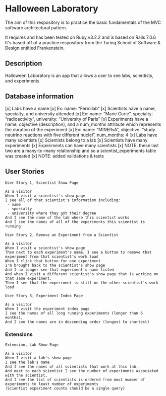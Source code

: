 # Halloween Laboratory

The aim of this respository is to practice the basic fundamentals of the MVC software architectural pattern.

It requires and has been tested on Ruby v3.2.2 and is based on Rails 7.0.6
It's based off of a practice respository from the Turing School of Software & Design entitled Frankenstein.

## Description

Halloween Laboratory is an app that allows a user to see labs, scientists, and experiments. 

## Database information

[x] Labs have a name
    [x] Ex: name: “Fermilab”
[x] Scientists have a name, specialty, and university attended
    [x] Ex: name: “Marie Curie”, specialty: “radioactivity”, university: “University of Paris”
[x] Experiments have a name, objective (description), and a num_months attribute which represents the duration of the experiment
    [x] Ex: name: “MINERvA”, objective: “study neutrino reactions with five different nuclei”, num_months: 4
[x] Labs have many scientists
[x] Scientists belong to a lab
[x] Scientists have many experiments
[x] Experiments can have many scientists
[x] NOTE: these last two are a many-to-many relationship and so a scientist_experiments table was created
[x] NOTE: added validations & tests

## User Stories

```
User Story 1, Scientist Show Page

As a visitor
When I visit a scientist's show page
I see all of that scientist's information including:
 - name
 - specialty
 - university where they got their degree
And I see the name of the lab where this scientist works
And I see the names of all of the experiments this scientist is running
```

```
User Story 2, Remove an Experiment from a Scientist

As a visitor
When I visit a scientist's show page
Then next to each experiment's name, I see a button to remove that experiment from that scientist's work load
When I click that button for one experiment
I'm brought back to the scientist's show page
And I no longer see that experiment's name listed
And when I visit a different scientist's show page that is working on that same experiment,
Then I see that the experiment is still on the other scientist's work load
```

```
User Story 3, Experiment Index Page

As a visitor
When I visit the experiment index page
I see the names of all long running experiments (longer than 6 months),
And I see the names are in descending order (longest to shortest)
```

### Extensions
```
Extension, Lab Show Page

As a visitor
When I visit a lab's show page
I see the lab's name
And I see the names of all scientists that work at this lab,
And next to each scientist I see the number of experiments associated with the scientist,
And I see the list of scientists is ordered from most number of experiments to least number of experiments
(Scientist experiment counts should be a single query)
```
